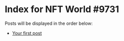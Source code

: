 # Index for NFT World #9731
Posts will be displayed in the order below:

- [Your first post](./001-first.md)

